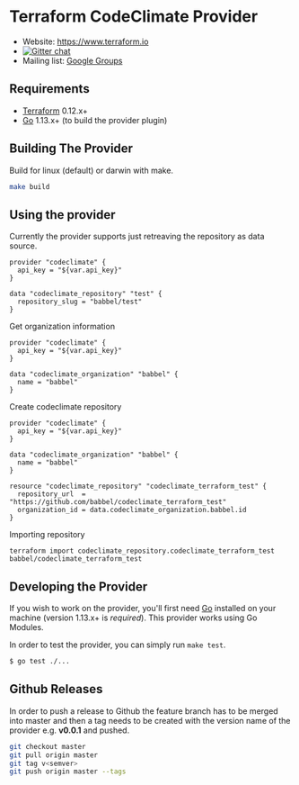 Terraform CodeClimate Provider
==================

- Website: https://www.terraform.io
- [![Gitter chat](https://badges.gitter.im/hashicorp-terraform/Lobby.png)](https://gitter.im/hashicorp-terraform/Lobby)
- Mailing list: [Google Groups](http://groups.google.com/group/terraform-tool)

Requirements
------------

- [Terraform](https://www.terraform.io/downloads.html) 0.12.x+
- [Go](https://golang.org/doc/install) 1.13.x+ (to build the provider plugin)

Building The Provider
---------------------
Build for linux (default) or darwin with make.

```sh
make build
```

Using the provider
----------------------

Currently the provider supports just retreaving the repository as data source.

```hcl
provider "codeclimate" {
  api_key = "${var.api_key}"
}

data "codeclimate_repository" "test" {
  repository_slug = "babbel/test"
}
```

Get organization information

```hcl
provider "codeclimate" {
  api_key = "${var.api_key}"
}

data "codeclimate_organization" "babbel" {
  name = "babbel"
}
```

Create codeclimate repository

```hcl
provider "codeclimate" {
  api_key = "${var.api_key}"
}

data "codeclimate_organization" "babbel" {
  name = "babbel"
}

resource "codeclimate_repository" "codeclimate_terraform_test" {
  repository_url  = "https://github.com/babbel/codeclimate_terraform_test"
  organization_id = data.codeclimate_organization.babbel.id
}
```


Importing repository

```
terraform import codeclimate_repository.codeclimate_terraform_test babbel/codeclimate_terraform_test
```


Developing the Provider
---------------------------

If you wish to work on the provider, you'll first need [Go](http://www.golang.org) installed on your machine (version 1.13.x+ is *required*). This provider works using Go Modules.

In order to test the provider, you can simply run `make test`.

```sh
$ go test ./...
```

Github Releases
---------------------------
In order to push a release to Github the feature branch has to be merged into master and then a tag needs to be created with the version name of the provider e.g. **v0.0.1** and pushed.

```sh
git checkout master
git pull origin master
git tag v<semver>
git push origin master --tags
```
